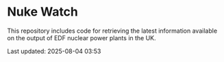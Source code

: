 # Nuke Watch

This repository includes code for retrieving the latest information available on the output of EDF nuclear power plants in the UK.

Last updated: 2025-08-04 03:53
